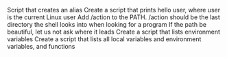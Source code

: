 Script that creates an alias
Create a script that prints hello user, where user is the current Linux user
Add /action to the PATH. /action should be the last directory the shell looks into when looking for a program
 If the path be beautiful, let us not ask where it leads
Create a script that lists environment variables
Create a script that lists all local variables and environment variables, and functions

